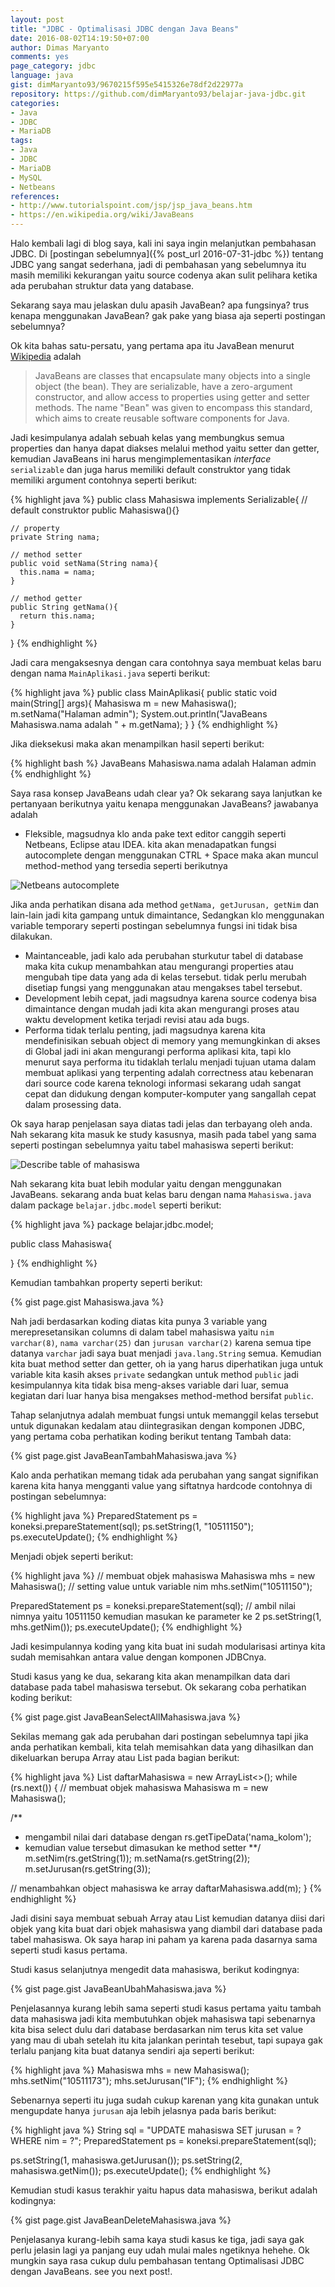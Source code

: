 ```yaml
---
layout: post
title: "JDBC - Optimalisasi JDBC dengan Java Beans"
date: 2016-08-02T14:19:50+07:00
author: Dimas Maryanto
comments: yes
page_category: jdbc
language: java
gist: dimMaryanto93/9670215f595e5415326e78df2d22977a
repository: https://github.com/dimMaryanto93/belajar-java-jdbc.git
categories:
- Java
- JDBC
- MariaDB
tags:
- Java
- JDBC
- MariaDB
- MySQL
- Netbeans
references:
- http://www.tutorialspoint.com/jsp/jsp_java_beans.htm
- https://en.wikipedia.org/wiki/JavaBeans
---
```


Halo kembali lagi di blog saya, kali ini saya ingin melanjutkan pembahasan JDBC. Di [postingan sebelumnya]({% post_url 2016-07-31-jdbc %}) tentang JDBC yang sangat sederhana, jadi di pembahasan yang sebelumnya itu masih memiliki kekurangan yaitu source codenya akan sulit pelihara ketika ada perubahan struktur data yang database.

<!--more-->

Sekarang saya mau jelaskan dulu apasih JavaBean? apa fungsinya? trus kenapa menggunakan JavaBean? gak pake yang biasa aja seperti postingan sebelumnya?

Ok kita bahas satu-persatu, yang pertama apa itu JavaBean menurut [Wikipedia](http://www.tutorialspoint.com/jsp/jsp_java_beans.htm) adalah

> JavaBeans are classes that encapsulate many objects into a single object (the bean). They are serializable, have a zero-argument constructor, and allow access to properties using getter and setter methods. The name "Bean" was given to encompass this standard, which aims to create reusable software components for Java.

Jadi kesimpulanya adalah sebuah kelas yang membungkus semua properties dan hanya dapat diakses melalui method yaitu setter dan getter, kemudian JavaBeans ini harus mengimplementasikan _interface_ ```serializable``` dan juga harus memiliki default construktor yang tidak memiliki argument contohnya seperti berikut:

{% highlight java %}
public class Mahasiswa implements Serializable{
    // default construktor
    public Mahasiswa(){}

    // property
    private String nama;

    // method setter
    public void setNama(String nama){
      this.nama = nama;
    }

    // method getter
    public String getNama(){
      return this.nama;
    }
}
{% endhighlight %}

Jadi cara mengaksesnya dengan cara contohnya saya membuat kelas baru dengan nama ```MainAplikasi.java``` seperti berikut:

{% highlight java %}
public class MainAplikasi{
  public static void main(String[] args){
    Mahasiswa m = new Mahasiswa();
    m.setNama("Halaman admin");
    System.out.println("JavaBeans Mahasiswa.nama adalah "
    + m.getNama);
  }
}
{% endhighlight %}

Jika dieksekusi maka akan menampilkan hasil seperti berikut:

{% highlight bash %}
JavaBeans Mahasiswa.nama adalah Halaman admin
{% endhighlight %}

Saya rasa konsep JavaBeans udah clear ya? Ok sekarang saya lanjutkan ke pertanyaan berikutnya yaitu kenapa menggunakan JavaBeans? jawabanya adalah

* Fleksible, magsudnya klo anda pake text editor canggih seperti Netbeans, Eclipse atau IDEA. kita akan menadapatkan fungsi autocomplete dengan menggunakan <kbr>CTRL + Space</kbr> maka akan muncul method-method yang tersedia seperti berikutnya

![Netbeans autocomplete](/images/2016-08/javabeans-jdbc/netbeans-autocomplate.png)

Jika anda perhatikan disana ada method ```getNama, getJurusan, getNim``` dan lain-lain jadi kita gampang untuk dimaintance, Sedangkan klo menggunakan variable temporary seperti postingan sebelumnya fungsi ini tidak bisa dilakukan.

* Maintanceable, jadi kalo ada perubahan sturkutur tabel di database maka kita cukup menambahkan atau mengurangi properties atau mengubah tipe data yang ada di kelas tersebut. tidak perlu merubah disetiap fungsi yang menggunakan atau mengakses tabel tersebut.
* Development lebih cepat, jadi magsudnya karena source codenya bisa dimaintance dengan mudah jadi kita akan mengurangi proses atau waktu development ketika terjadi revisi atau ada bugs.
* Performa tidak terlalu penting, jadi magsudnya karena kita mendefinisikan sebuah object di memory yang memungkinkan di akses di Global jadi ini akan mengurangi performa aplikasi kita, tapi klo menurut saya performa itu tidaklah terlalu menjadi tujuan utama dalam membuat aplikasi yang terpenting adalah correctness atau kebenaran dari source code karena teknologi informasi sekarang udah sangat cepat dan didukung dengan komputer-komputer yang sangallah cepat dalam prosessing data.

Ok saya harap penjelasan saya diatas tadi jelas dan terbayang oleh anda. Nah sekarang kita masuk ke study kasusnya, masih pada tabel yang sama seperti postingan sebelumnya yaitu tabel mahasiswa seperti berikut:

![Describe table of mahasiswa](/images/2016-08/javabeans-jdbc/desc-tabel-mahasiswa.png)

Nah sekarang kita buat lebih modular yaitu dengan menggunakan JavaBeans. sekarang anda buat kelas baru dengan nama ```Mahasiswa.java``` dalam package ```belajar.jdbc.model``` seperti berikut:

{% highlight java %}
package belajar.jdbc.model;

public class Mahasiswa{

}
{% endhighlight %}

Kemudian tambahkan property seperti berikut:

{% gist page.gist Mahasiswa.java %}

Nah jadi berdasarkan koding diatas kita punya 3 variable yang merepresetansikan columns di dalam tabel mahasiswa yaitu ```nim varchar(8)```, ```nama varchar(25)``` dan ```jurusan varchar(2)``` karena semua tipe datanya ```varchar``` jadi saya buat menjadi ```java.lang.String``` semua. Kemudian kita buat method setter dan getter, oh ia yang harus diperhatikan juga untuk variable kita kasih akses ```private``` sedangkan untuk method ```public``` jadi kesimpulannya kita tidak bisa meng-akses variable dari luar, semua kegiatan dari luar hanya bisa mengakses method-method bersifat ```public```.

Tahap selanjutnya adalah membuat fungsi untuk memanggil kelas tersebut untuk digunakan kedalam atau diintegrasikan dengan komponen JDBC, yang pertama coba perhatikan koding berikut tentang Tambah data:

{% gist page.gist JavaBeanTambahMahasiswa.java %}

Kalo anda perhatikan memang tidak ada perubahan yang sangat signifikan karena kita hanya mengganti value yang siftatnya hardcode contohnya di postingan sebelumnya:

{% highlight java %}
PreparedStatement ps = koneksi.prepareStatement(sql);
ps.setString(1, "10511150");
ps.executeUpdate();
{% endhighlight %}

Menjadi objek seperti berikut:

{% highlight java %}
// membuat objek mahasiswa
Mahasiswa mhs = new Mahasiswa();
// setting value untuk variable nim
mhs.setNim("10511150");

PreparedStatement ps = koneksi.prepareStatement(sql);
// ambil nilai nimnya yaitu 10511150 kemudian masukan ke parameter ke 2
ps.setString(1, mhs.getNim());
ps.executeUpdate();
{% endhighlight %}

Jadi kesimpulannya koding yang kita buat ini sudah modularisasi artinya kita sudah memisahkan antara value dengan komponen JDBCnya.

Studi kasus yang ke dua, sekarang kita akan menampilkan data dari database pada tabel mahasiswa tersebut. Ok sekarang coba perhatikan koding berikut:

{% gist page.gist JavaBeanSelectAllMahasiswa.java %}

Sekilas memang gak ada perubahan dari postingan sebelumnya tapi jika anda perhatikan kembali, kita telah memisahkan data yang dihasilkan dan dikeluarkan berupa Array atau  List pada bagian berikut:

{% highlight java %}
List<Mahasiswa> daftarMahasiswa = new ArrayList<>();
while (rs.next()) {
  // membuat objek mahasiswa
  Mahasiswa m = new Mahasiswa();

  /**
   * mengambil nilai dari database dengan rs.getTipeData('nama_kolom');
   * kemudian value tersebut dimasukan ke method setter
   **/
  m.setNim(rs.getString(1));
  m.setNama(rs.getString(2));
  m.setJurusan(rs.getString(3));

  // menambahkan object mahasiswa ke array
  daftarMahasiswa.add(m);
}
{% endhighlight %}

Jadi disini saya membuat sebuah Array atau List kemudian datanya diisi dari objek yang kita buat dari objek mahasiswa yang diambil dari database pada tabel mahasiswa. Ok saya harap ini paham ya karena pada dasarnya sama seperti studi kasus pertama.

Studi kasus selanjutnya mengedit data mahasiswa, berikut kodingnya:

{% gist page.gist JavaBeanUbahMahasiswa.java %}

Penjelasannya kurang lebih sama seperti studi kasus pertama yaitu tambah data mahasiswa jadi kita membutuhkan objek mahasiswa tapi sebenarnya kita bisa select dulu dari database berdasarkan nim terus kita set value yang mau di ubah setelah itu kita jalankan perintah tesebut, tapi supaya gak terlalu panjang kita buat datanya sendiri aja seperti berikut:

{% highlight java %}
Mahasiswa mhs = new Mahasiswa();
mhs.setNim("10511173");
mhs.setJurusan("IF");
{% endhighlight %}

Sebenarnya seperti itu juga sudah cukup karenan yang kita gunakan untuk mengupdate hanya ```jurusan``` aja lebih jelasnya pada baris berikut:

{% highlight java %}
String sql = "UPDATE mahasiswa SET jurusan = ? WHERE nim = ?";
PreparedStatement ps = koneksi.prepareStatement(sql);

ps.setString(1, mahasiswa.getJurusan());
ps.setString(2, mahasiswa.getNim());
ps.executeUpdate();
{% endhighlight %}

Kemudian studi kasus terakhir yaitu hapus data mahasiswa, berikut adalah kodingnya:

{% gist page.gist JavaBeanDeleteMahasiswa.java %}

Penjelasanya kurang-lebih sama kaya studi kasus ke tiga, jadi saya gak perlu jelasin lagi ya panjang euy udah mulai males ngetiknya hehehe. Ok mungkin saya rasa cukup dulu pembahasan tentang Optimalisasi JDBC dengan JavaBeans. see you next post!.
